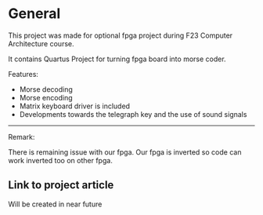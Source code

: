 # General
This project was made for optional fpga project during F23 Computer Architecture course. 

It contains Quartus Project for turning fpga board into morse coder.

Features:
- Morse decoding
- Morse encoding
- Matrix keyboard driver is included
- Developments towards the telegraph key and the use of sound signals
_________________________________________

Remark: 

There is remaining issue with our fpga.
Our fpga is inverted so code can work inverted too on other fpga.

## Link to project article
Will be created in near future

